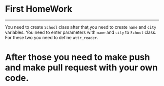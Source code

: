 # First HomeWork
----------------

You need to create `School` class after that,you need to create `name` and `city` variables. You need to enter parameters with `name` and `city` to `School` class. For these two you need to define `attr_reader`. 

# After those you need to make push and make pull request with your own code.

